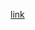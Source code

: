 [link](https://docs.google.com/document/d/17yYJE_EUqz2xt-jnxyQrG8o7IqfmexTMVsVaijiuxnQ/edit#heading=h.pqdq8ntbwz31)